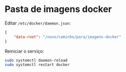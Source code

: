 # Pasta de imagens docker

Editar `/etc/docker/daemon.json`:

```json
{
    "data-root": "/novo/caminho/para/imagens-docker"
}
```

Reiniciar o serviço:

```sh
sudo systemctl daemon-reload
sudo systemctl restart docker
```